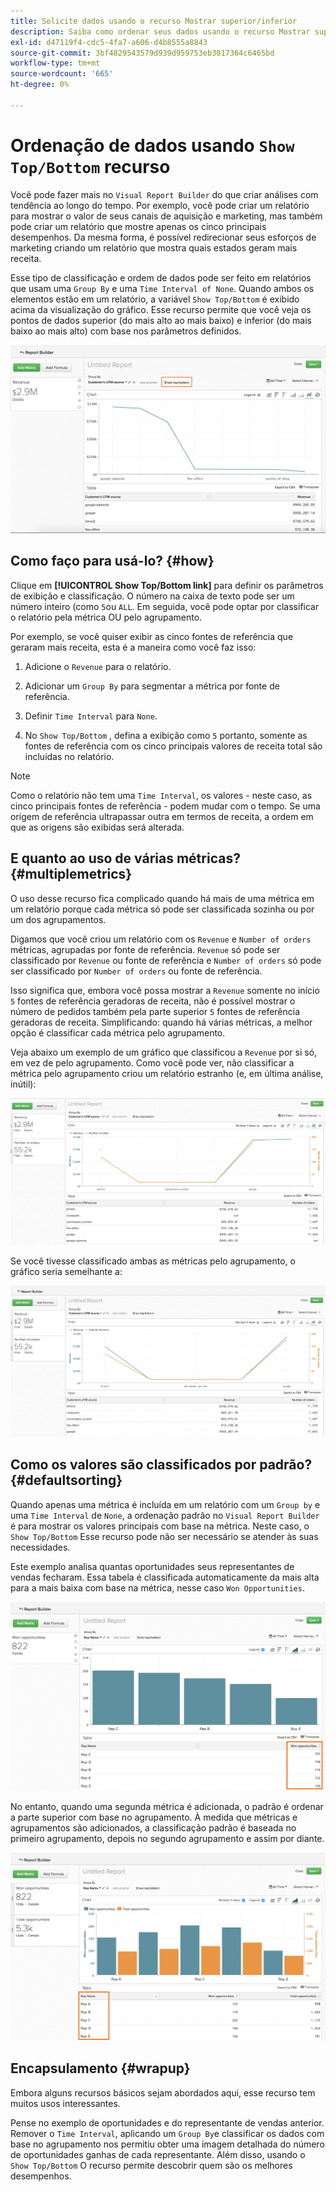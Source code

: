 ```yaml
---
title: Solicite dados usando o recurso Mostrar superior/inferior
description: Saiba como ordenar seus dados usando o recurso Mostrar superior/inferior.
exl-id: d47119f4-cdc5-4fa7-a606-d4b8555a8843
source-git-commit: 3bf4829543579d939d959753eb3017364c6465bd
workflow-type: tm+mt
source-wordcount: '665'
ht-degree: 0%

---
```


# Ordenação de dados usando `Show Top/Bottom` recurso

Você pode fazer mais no `Visual Report Builder` do que criar análises com tendência ao longo do tempo. Por exemplo, você pode criar um relatório para mostrar o valor de seus canais de aquisição e marketing, mas também pode criar um relatório que mostre apenas os cinco principais desempenhos. Da mesma forma, é possível redirecionar seus esforços de marketing criando um relatório que mostra quais estados geram mais receita.

Esse tipo de classificação e ordem de dados pode ser feito em relatórios que usam uma `Group By` e uma `Time Interval of None`. Quando ambos os elementos estão em um relatório, a variável `Show Top/Bottom` é exibido acima da visualização do gráfico. Esse recurso permite que você veja os pontos de dados superior (do mais alto ao mais baixo) e inferior (do mais baixo ao mais alto) com base nos parâmetros definidos.

![Mostrar recurso Superior/Inferior no Report Builder visual.](../../assets/Show_Top_Bottom.png)

## Como faço para usá-lo? {#how}

Clique em **[!UICONTROL Show Top/Bottom link]** para definir os parâmetros de exibição e classificação. O número na caixa de texto pode ser um número inteiro (como `5`ou `ALL`. Em seguida, você pode optar por classificar o relatório pela métrica OU pelo agrupamento.

Por exemplo, se você quiser exibir as cinco fontes de referência que geraram mais receita, esta é a maneira como você faz isso:

1. Adicione o `Revenue` para o relatório.

1. Adicionar um `Group By` para segmentar a métrica por fonte de referência.

1. Definir `Time Interval` para `None`.

1. No `Show Top/Bottom` , defina a exibição como `5` portanto, somente as fontes de referência com os cinco principais valores de receita total são incluídas no relatório.

>[!NOTE]
>
>Como o relatório não tem uma `Time Interval`, os valores - neste caso, as cinco principais fontes de referência - podem mudar com o tempo. Se uma origem de referência ultrapassar outra em termos de receita, a ordem em que as origens são exibidas será alterada.

## E quanto ao uso de várias métricas? {#multiplemetrics}

O uso desse recurso fica complicado quando há mais de uma métrica em um relatório porque cada métrica só pode ser classificada sozinha ou por um dos agrupamentos.

Digamos que você criou um relatório com os `Revenue` e `Number of orders` métricas, agrupadas por fonte de referência. `Revenue` só pode ser classificado por `Revenue` ou fonte de referência e `Number of orders` só pode ser classificado por `Number of orders` ou fonte de referência.

Isso significa que, embora você possa mostrar a `Revenue` somente no início `5` fontes de referência geradoras de receita, não é possível mostrar o número de pedidos também pela parte superior `5` fontes de referência geradoras de receita. Simplificando: quando há várias métricas, a melhor opção é classificar cada métrica pelo agrupamento.

Veja abaixo um exemplo de um gráfico que classificou a `Revenue` por si só, em vez de pelo agrupamento. Como você pode ver, não classificar a métrica pelo agrupamento criou um relatório estranho (e, em última análise, inútil):

![Resultados de relatório estranhos e inúteis.](../../assets/strange-report-results.png)

Se você tivesse classificado ambas as métricas pelo agrupamento, o gráfico seria semelhante a:

![Classificar ambas as métricas pelo agrupamento.](../../assets/sort-metrics-by-grouping.png)

## Como os valores são classificados por padrão? {#defaultsorting}

Quando apenas uma métrica é incluída em um relatório com um `Group by` e uma `Time Interval` de `None`, a ordenação padrão no `Visual Report Builder` é para mostrar os valores principais com base na métrica. Neste caso, o `Show Top/Bottom` Esse recurso pode não ser necessário se atender às suas necessidades.

Este exemplo analisa quantas oportunidades seus representantes de vendas fecharam. Essa tabela é classificada automaticamente da mais alta para a mais baixa com base na métrica, nesse caso `Won Opportunities`.

![Ordenação pela métrica.](../../assets/Ordered_by_metric.png)

No entanto, quando uma segunda métrica é adicionada, o padrão é ordenar a parte superior com base no agrupamento. À medida que métricas e agrupamentos são adicionados, a classificação padrão é baseada no primeiro agrupamento, depois no segundo agrupamento e assim por diante.

![Ordenação pelo agrupamento.](../../assets/Ordered_by_grouping.png)

## Encapsulamento {#wrapup}

Embora alguns recursos básicos sejam abordados aqui, esse recurso tem muitos usos interessantes.

Pense no exemplo de oportunidades e do representante de vendas anterior. Remover o `Time Interval`, aplicando um `Group By`e classificar os dados com base no agrupamento nos permitiu obter uma imagem detalhada do número de oportunidades ganhas de cada representante. Além disso, usando o `Show Top/Bottom` O recurso permite descobrir quem são os melhores desempenhos.
